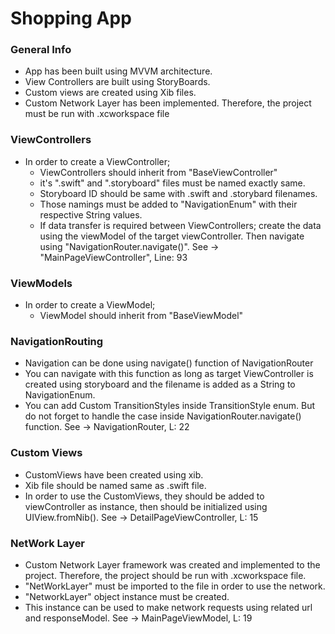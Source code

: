# Shopping App

### General Info

* App has been built using MVVM architecture.
* View Controllers are built using StoryBoards.
* Custom views are created using Xib files.
* Custom Network Layer has been implemented. Therefore, the project must be run with .xcworkspace file

### ViewControllers

* In order to create a ViewController;
    * ViewControllers should inherit from "BaseViewController"
    * it's ".swift" and ".storyboard" files must be named exactly same.
    * Storyboard ID should be same with .swift and .storybard filenames.
    * Those namings must be added to "NavigationEnum" with their respective String values.
    * If data transfer is required between ViewControllers; create the data using the viewModel of the target viewController. Then navigate using "NavigationRouter.navigate()". See -> "MainPageViewController", Line: 93
    
### ViewModels

* In order to create a ViewModel;
    * ViewModel should inherit from "BaseViewModel"
    
### NavigationRouting

* Navigation can be done using navigate() function of NavigationRouter
* You can navigate with this function as long as target ViewController is created using storyboard and the filename is added as a String to NavigationEnum.
* You can add Custom TransitionStyles inside TransitionStyle enum. But do not forget to handle the case inside NavigationRouter.navigate() function. See -> NavigationRouter, L: 22

### Custom Views

* CustomViews have been created using xib. 
* Xib file should be named same as .swift file.
* In order to use the CustomViews, they should be added to viewController as instance, then should be initialized using UIView.fromNib(). See -> DetailPageViewController, L: 15

### NetWork Layer

* Custom Network Layer framework was created and implemented to the project. Therefore, the project should be run with .xcworkspace file.
* "NetWorkLayer" must be imported to the file in order to use the network.
* "NetworkLayer" object instance must be created.
* This instance can be used to make network requests using related url and responseModel. See -> MainPageViewModel, L: 19

